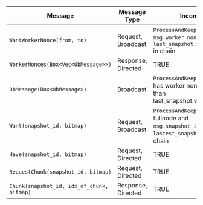 | Message                                    | Message Type       | Incoming                                                                                      | Rebroadcast                                                                               | Outgoing |
|--------------------------------------------|--------------------|-----------------------------------------------------------------------------------------------|-------------------------------------------------------------------------------------------|----------|
| `WantWorkerNonce(from, to)`                | Request, Broadcast | `ProcessAndKeep` if `msg.worker_nonce` >  `last_snapshot.worker_nonce` in chain               | <- Same                                                                                   | <- Same  |
| `WorkerNonces(Box<Vec<ObMessage>>)`        | Response, Directed | TRUE                                                                                          | TRUE                                                                                      | TRUE     |
| `ObMessage(Box<ObMessage>)`                | Broadcast          | `ProcessAndKeep` if message has worker nonce greater than last_snapshot.worker_nonce          | `true` if `last_snapshot.worker_nonce` < `msg.worker_nonce`                               | <- Same  |
| `Want(snapshot_id, bitmap) `               | Request, Broadcast | `ProcessAndKeep` Only if fullnode and `msg.snapshot_id` EQUALS `lastest_snapshot_id` in chain | `true` for x secs, then expire OR `msg.snapshot_id` EQUALS `lastest_snapshot_id` in chain | TRUE     |
| `Have(snapshot_id, bitmap)`                | Request, Directed  | TRUE                                                                                          | TRUE                                                                                      | TRUE     |
| `RequestChunk(snapshot_id, bitmap)`        | Request, Directed  | TRUE                                                                                          | TRUE                                                                                      | TRUE     |
| `Chunk(snapshot_id, idx_of_chunk, bitmap)` | Response, Directed | TRUE                                                                                          | TRUE                                                                                      | TRUE     |
